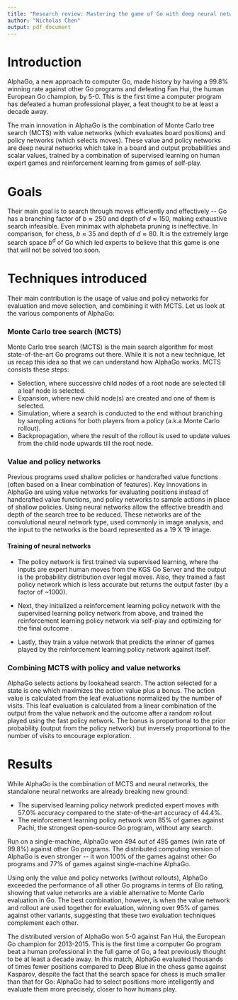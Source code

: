 ```yaml
---
title: "Research review: Mastering the game of Go with deep neural networks and tree search"
author: "Nicholas Chen"
output: pdf_document
---
```


# Introduction

AlphaGo, a new approach to computer Go, made history by having a 99.8% winning rate against other Go programs and defeating Fan Hui, the human European Go champion, by 5-0. This is the first time a computer program has defeated a human professional player, a feat thought to be at least a decade away.


The main innovation in AlphaGo is the combination of Monte Carlo tree search (MCTS) with value networks (which evaluates board positions) and policy networks (which selects moves). These value and policy networks are deep neural networks which take in a board and output probabilities and scalar values, trained by a combination of supervised learning on human expert games and reinforcement learning from games of self-play. 

# Goals

Their main goal is to search through moves efficiently and effectively --  Go has a branching factor of $b \approx 250$ and depth of $d \approx 150$, making exhaustive search infeasible. Even minimax with alphabeta pruning is ineffective. In comparison, for chess, $b \approx 35$ and depth of $d \approx 80$. It is the extremely large search space $b^d$ of Go which led experts to believe that this game is one that will not be solved too soon.
 
# Techniques introduced

Their main contribution is the usage of value and policy networks for evaluation and move selection, and combining it with MCTS. Let us look at the various components of AlphaGo:

### Monte Carlo tree search (MCTS)

Monte Carlo tree search (MCTS) is the main search algorithm for most state-of-the-art Go programs out there. While it is not a new technique, let us recap this idea so that we can understand how AlphaGo works. MCTS consists these steps:

* Selection, where successive child nodes of a root node are selected till a leaf node is selected. 
* Expansion, where new child node(s) are created and one of them is selected.
* Simulation, where a search is conducted to the end without branching by sampling actions for both players from a policy (a.k.a Monte Carlo rollout). 
* Backpropagation, where the result of the rollout is used to update values from the child node upwards till the root node.

### Value and policy networks

Previous programs used shallow policies or handcrafted value functions (often based on a linear combination of features). Key innovations in AlphaGo are using value networks for evaluating positions instead of handcrafted value functions, and policy networks to sample actions in place of shallow policies. Using neural networks allow the effective breadth and depth of the search tree to be reduced. These networks are of the convolutional neural network type, used commonly in image analysis, and the input to the networks is the board represented as a 19 X 19 image.  

#### Training of neural networks

* The policy network is first trained via supervised learning, where the inputs are expert human moves from the KGS Go Server and the output is the probability distribution over legal moves. Also, they trained a fast policy network which is less accurate but returns the output faster (by a factor of ~1000).

* Next, they initialized a reinforcement learning policy network with the supervised learning policy network from above, and trained the reinforcement learning policy network via self-play and optimizing for the final outcome .

* Lastly, they train a value network that predicts the winner of games played by the reinforcement learning policy network against itself.

### Combining MCTS with policy and value networks

AlphaGo selects actions by lookahead search. The action selected for a state is one which maximizes the action value plus a bonus. The action value is calculated from the leaf evaluations normalized by the number of visits. This leaf evaluation is calculated from a linear combination of the output from the value network and the outcome after a random rollout played using the fast policy network. The bonus is proportional to the prior probability (output from the policy network) but inversely proportional to the number of visits to encourage exploration.

# Results

While AlphaGo is the combination of MCTS and neural networks, the standalone neural networks are already breaking new ground: 

* The supervised learning policy network predicted expert moves with 57.0% accuracy compared to the state-of-the-art accuracy of 44.4%.
* The reinforcement learning policy network won 85% of games against Pachi, the strongest open-source Go program, without any search.

Run on a single-machine, AlphaGo won 494 out of 495 games (win rate of 99.8%) against other Go programs. The distributed computing version of AlphaGo is even stronger -- it won 100% of the games against other Go programs and 77% of games against single-machine AlphaGo.

Using only the value and policy networks (without rollouts), AlphaGo exceeded the performance of all other Go programs in terms of Elo rating, showing that value networks are a viable alternative to Monte Carlo evaluation in Go. The best combination, however, is when the value network and rollout are used together for evaluation, winning over 95% of games against other variants, suggesting that these two evaluation techniques complement each other.

The distributed version of AlphaGo won 5-0 against Fan Hui, the European Go champion for 2013-2015. This is the first time a computer Go program beat a human professional in the full game of Go, a feat previously thought to be at least a decade away. In this match, AlphaGo evaluated thousands of times fewer positions compared to Deep Blue in the chess game against Kasparov, despite the fact that the search space for chess is much smaller than that for Go: AlphaGo had to select positions more intelligently and evaluate them more precisely, closer to how humans play.